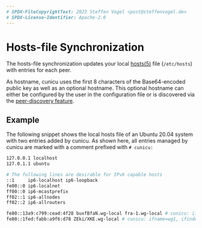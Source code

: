 ```yaml
---
# SPDX-FileCopyrightText: 2023 Steffen Vogel <post@steffenvogel.de>
# SPDX-License-Identifier: Apache-2.0
---
```


# Hosts-file Synchronization

The hosts-file synchronization updates your local [hosts(5)](https://man7.org/linux/man-pages/man5/hosts.5.html) file (`/etc/hosts`) with entries for each peer.

As hostname, cunicu uses the first 8 characters of the Base64-encoded public key as well as an optional hostname.
This optional hostname can either be configured by the user in the configuration file or is discovered via the [peer-discovery feature](./pdisc.md).

## Example

The following snippet shows the local hosts file of an Ubuntu 20.04 system with two entries added by cunicu.
As shown here, all entries managed by cunicu are marked with a comment prefixed with `# cunicu:`

```bash title="/etc/hosts"
127.0.0.1 localhost
127.0.1.1 ubuntu

# The following lines are desirable for IPv6 capable hosts
::1     ip6-localhost ip6-loopback
fe00::0 ip6-localnet
ff00::0 ip6-mcastprefix
ff02::1 ip6-allnodes
ff02::2 ip6-allrouters

fe80::13a9:c799:cead:4f28 buxfBfaN.wg-local fra-1.wg-local # cunicu: ifname=wg0, ifindex=9, pk=buxfBfaNZI8UFT0cB1aj9YanhbLfxlTfd/hH3DrGaFA=
fe80::1fed:fabb:a9f6:d78 ZEki/XKE.wg-local # cunicu: ifname=wg1, ifindex=10, pk=ZEki/XKEsqdjFyURo5Sm+g3vXSKJKpV5WmwWKAQqo2c=
```
